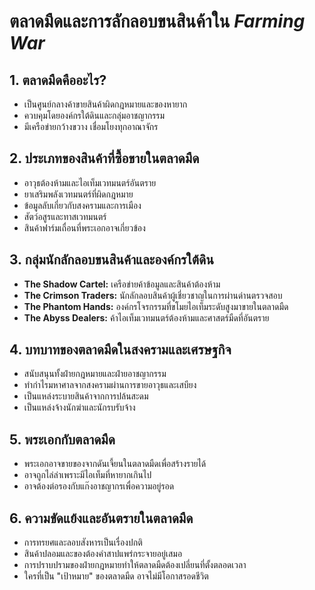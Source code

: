 # ตลาดมืดและการลักลอบขนสินค้าใน *Farming War*

## 1. ตลาดมืดคืออะไร?
- เป็นศูนย์กลางค้าขายสินค้าผิดกฎหมายและของหายาก
- ควบคุมโดยองค์กรใต้ดินและกลุ่มอาชญากรรม
- มีเครือข่ายกว้างขวาง เชื่อมโยงทุกอาณาจักร

## 2. ประเภทของสินค้าที่ซื้อขายในตลาดมืด
- อาวุธต้องห้ามและไอเท็มเวทมนตร์อันตราย
- ยาเสริมพลังเวทมนตร์ที่ผิดกฎหมาย
- ข้อมูลลับเกี่ยวกับสงครามและการเมือง
- สัตว์อสูรและทาสเวทมนตร์
- สินค้าฟาร์มเถื่อนที่พระเอกอาจเกี่ยวข้อง

## 3. กลุ่มนักลักลอบขนสินค้าและองค์กรใต้ดิน
- **The Shadow Cartel:** เครือข่ายค้าข้อมูลและสินค้าต้องห้าม
- **The Crimson Traders:** นักลักลอบสินค้าผู้เชี่ยวชาญในการผ่านด่านตรวจสอบ
- **The Phantom Hands:** องค์กรโจรกรรมที่ขโมยไอเท็มระดับสูงมาขายในตลาดมืด
- **The Abyss Dealers:** ค้าไอเท็มเวทมนตร์ต้องห้ามและศาสตร์มืดที่อันตราย

## 4. บทบาทของตลาดมืดในสงครามและเศรษฐกิจ
- สนับสนุนทั้งฝ่ายกฎหมายและฝ่ายอาชญากรรม
- ทำกำไรมหาศาลจากสงครามผ่านการขายอาวุธและเสบียง
- เป็นแหล่งระบายสินค้าจากการปล้นสะดม
- เป็นแหล่งจ้างนักฆ่าและนักรบรับจ้าง

## 5. พระเอกกับตลาดมืด
- พระเอกอาจขายของจากดันเจี้ยนในตลาดมืดเพื่อสร้างรายได้
- อาจถูกไล่ล่าเพราะมีไอเท็มที่หายากเกินไป
- อาจต้องต่อรองกับแก๊งอาชญากรเพื่อความอยู่รอด

## 6. ความขัดแย้งและอันตรายในตลาดมืด
- การทรยศและลอบสังหารเป็นเรื่องปกติ
- สินค้าปลอมและของต้องคำสาปแพร่กระจายอยู่เสมอ
- การปราบปรามของฝ่ายกฎหมายทำให้ตลาดมืดต้องเปลี่ยนที่ตั้งตลอดเวลา
- ใครที่เป็น "เป้าหมาย" ของตลาดมืด อาจไม่มีโอกาสรอดชีวิต
